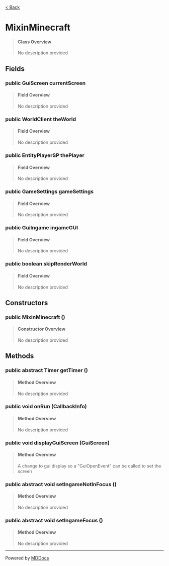 [< Back](README.md)
# MixinMinecraft #
>#### Class Overview ####
>No description provided
## Fields ##
### public GuiScreen currentScreen ###
>#### Field Overview ####
>No description provided
>
### public WorldClient theWorld ###
>#### Field Overview ####
>No description provided
>
### public EntityPlayerSP thePlayer ###
>#### Field Overview ####
>No description provided
>
### public GameSettings gameSettings ###
>#### Field Overview ####
>No description provided
>
### public GuiIngame ingameGUI ###
>#### Field Overview ####
>No description provided
>
### public boolean skipRenderWorld ###
>#### Field Overview ####
>No description provided
>
## Constructors ##
### public MixinMinecraft () ###
>#### Constructor Overview ####
>No description provided
>
## Methods ##
### public abstract Timer getTimer () ###
>#### Method Overview ####
>No description provided
>
### public void onRun (CallbackInfo) ###
>#### Method Overview ####
>No description provided
>
### public void displayGuiScreen (GuiScreen) ###
>#### Method Overview ####
>A change to gui display so a "GuiOpenEvent" can be called to set the screen
>
### public abstract void setIngameNotInFocus () ###
>#### Method Overview ####
>No description provided
>
### public abstract void setIngameFocus () ###
>#### Method Overview ####
>No description provided
>

---
Powered by [MDDocs](https://github.com/VRCube/MDDocs)